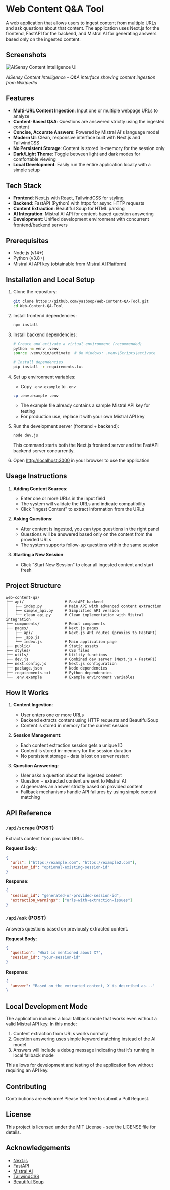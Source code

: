 # Web Content Q&A Tool

A web application that allows users to ingest content from multiple URLs and ask questions about that content. The application uses Next.js for the frontend, FastAPI for the backend, and Mistral AI for generating answers based only on the ingested content.

## Screenshots

![AiSensy Content Intelligence UI](https://i.imgur.com/2MYKC3P.png)

*AiSensy Content Intelligence - Q&A interface showing content ingestion from Wikipedia*

## Features

- **Multi-URL Content Ingestion**: Input one or multiple webpage URLs to analyze
- **Content-Based Q&A**: Questions are answered strictly using the ingested content
- **Concise, Accurate Answers**: Powered by Mistral AI's language model
- **Modern UI**: Clean, responsive interface built with Next.js and TailwindCSS
- **No Persistent Storage**: Content is stored in-memory for the session only
- **Dark/Light Theme**: Toggle between light and dark modes for comfortable viewing
- **Local Development**: Easily run the entire application locally with a simple setup

## Tech Stack

- **Frontend**: Next.js with React, TailwindCSS for styling
- **Backend**: FastAPI (Python) with httpx for async HTTP requests
- **Content Extraction**: Beautiful Soup for HTML parsing
- **AI Integration**: Mistral AI API for content-based question answering
- **Development**: Unified development environment with concurrent frontend/backend servers

## Prerequisites

- Node.js (v14+)
- Python (v3.8+)
- Mistral AI API key (obtainable from [Mistral AI Platform](https://console.mistral.ai/))

## Installation and Local Setup

1. Clone the repository:
   ```bash
   git clone https://github.com/yasboop/Web-Content-QA-Tool.git
   cd Web-Content-QA-Tool
   ```

2. Install frontend dependencies:
   ```bash
   npm install
   ```

3. Install backend dependencies:
   ```bash
   # Create and activate a virtual environment (recommended)
   python -m venv .venv
   source .venv/bin/activate  # On Windows: .venv\Scripts\activate

   # Install dependencies
   pip install -r requirements.txt
   ```

4. Set up environment variables:
   - Copy `.env.example` to `.env`
   ```bash
   cp .env.example .env
   ```
   - The example file already contains a sample Mistral API key for testing
   - For production use, replace it with your own Mistral API key

5. Run the development server (frontend + backend):
   ```bash
   node dev.js
   ```
   This command starts both the Next.js frontend server and the FastAPI backend server concurrently.

6. Open [http://localhost:3000](http://localhost:3000) in your browser to use the application

## Usage Instructions

1. **Adding Content Sources**:
   - Enter one or more URLs in the input field
   - The system will validate the URLs and indicate compatibility
   - Click "Ingest Content" to extract information from the URLs

2. **Asking Questions**:
   - After content is ingested, you can type questions in the right panel
   - Questions will be answered based only on the content from the provided URLs
   - The system supports follow-up questions within the same session

3. **Starting a New Session**:
   - Click "Start New Session" to clear all ingested content and start fresh

## Project Structure

```
web-content-qa/
├── api/                  # FastAPI backend
│   ├── index.py          # Main API with advanced content extraction
│   ├── simple_api.py     # Simplified API version
│   └── clean_api.py      # Clean implementation with Mistral integration
├── components/           # React components
├── pages/                # Next.js pages
│   ├── api/              # Next.js API routes (proxies to FastAPI)
│   ├── _app.js          
│   └── index.js          # Main application page
├── public/               # Static assets
├── styles/               # CSS files
├── utils/                # Utility functions
├── dev.js                # Combined dev server (Next.js + FastAPI)
├── next.config.js        # Next.js configuration
├── package.json          # Node dependencies
├── requirements.txt      # Python dependencies
└── .env.example          # Example environment variables
```

## How It Works

1. **Content Ingestion**:
   - User enters one or more URLs
   - Backend extracts content using HTTP requests and BeautifulSoup
   - Content is stored in memory for the current session

2. **Session Management**:
   - Each content extraction session gets a unique ID
   - Content is stored in-memory for the session duration
   - No persistent storage - data is lost on server restart

3. **Question Answering**:
   - User asks a question about the ingested content
   - Question + extracted content are sent to Mistral AI
   - AI generates an answer strictly based on provided content
   - Fallback mechanisms handle API failures by using simple content matching

## API Reference

### `/api/scrape` (POST)
Extracts content from provided URLs.

**Request Body**:
```json
{
  "urls": ["https://example.com", "https://example2.com"],
  "session_id": "optional-existing-session-id"
}
```

**Response**:
```json
{
  "session_id": "generated-or-provided-session-id",
  "extraction_warnings": ["urls-with-extraction-issues"]
}
```

### `/api/ask` (POST)
Answers questions based on previously extracted content.

**Request Body**:
```json
{
  "question": "What is mentioned about X?",
  "session_id": "your-session-id"
}
```

**Response**:
```json
{
  "answer": "Based on the extracted content, X is described as..."
}
```

## Local Development Mode

The application includes a local fallback mode that works even without a valid Mistral API key. In this mode:

1. Content extraction from URLs works normally
2. Question answering uses simple keyword matching instead of the AI model
3. Answers will include a debug message indicating that it's running in local fallback mode

This allows for development and testing of the application flow without requiring an API key.

## Contributing

Contributions are welcome! Please feel free to submit a Pull Request.

## License

This project is licensed under the MIT License - see the LICENSE file for details.

## Acknowledgements

- [Next.js](https://nextjs.org)
- [FastAPI](https://fastapi.tiangolo.com)
- [Mistral AI](https://mistral.ai)
- [TailwindCSS](https://tailwindcss.com)
- [Beautiful Soup](https://www.crummy.com/software/BeautifulSoup/)
